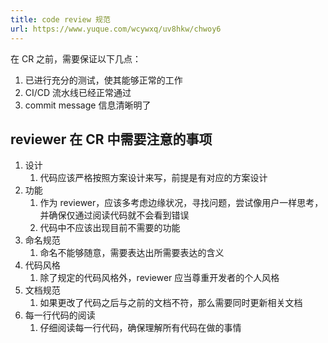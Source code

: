```yaml
---
title: code review 规范
url: https://www.yuque.com/wcywxq/uv8hkw/chwoy6
---
```


在 CR 之前，需要保证以下几点：

1. 已进行充分的测试，使其能够正常的工作
2. CI/CD 流水线已经正常通过
3. commit message 信息清晰明了 <a name="Atzn1"></a>

## reviewer 在 CR 中需要注意的事项

1. 设计
   1. 代码应该严格按照方案设计来写，前提是有对应的方案设计
2. 功能
   1. 作为 reviewer，应该多考虑边缘状况，寻找问题，尝试像用户一样思考，并确保仅通过阅读代码就不会看到错误
   2. 代码中不应该出现目前不需要的功能
3. 命名规范
   1. 命名不能够随意，需要表达出所需要表达的含义
4. 代码风格
   1. 除了规定的代码风格外，reviewer 应当尊重开发者的个人风格
5. 文档规范
   1. 如果更改了代码之后与之前的文档不符，那么需要同时更新相关文档
6. 每一行代码的阅读
   1. 仔细阅读每一行代码，确保理解所有代码在做的事情
